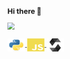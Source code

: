 ### Hi there 👋

<div>
  <a href="https://github.com/nandanv99">
  <img height="180em" src="https://github-readme-stats.vercel.app/api/top-langs/?username=nandanv99&layout=compact&langs_count=7&theme=github_dark"/>
</div>

<div style="display: inline_block"><br>
  <img align="center" alt="Network-Scanner" height="30" width="40" src="https://raw.githubusercontent.com/devicons/devicon/master/icons/python/python-original.svg">
  <img align="center" alt="Password-Maker" height="30" width="40" src="https://raw.githubusercontent.com/devicons/devicon/master/icons/javascript/javascript-plain.svg">
  <img align="center" alt="Profile-Creator" height="30" width="40" src="https://raw.githubusercontent.com/devicons/devicon/master/icons/solidity/solidity-original.svg">
</div>

